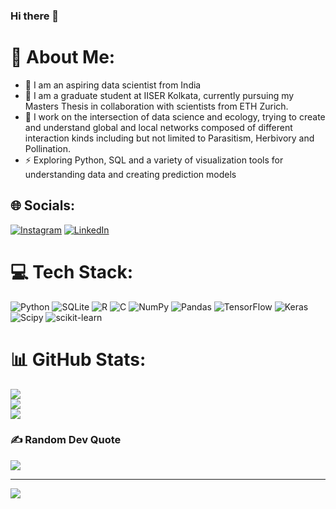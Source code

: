 ### Hi there 👋

<!--
**Shreyas3105/Shreyas3105** is a ✨ _special_ ✨ repository because its `README.md` (this file) appears on your GitHub profile.

Here are some ideas to get you started:

- 🔭 I’m currently working on ...
- 🌱 I’m currently learning ...
- 👯 I’m looking to collaborate on ...
- 🤔 I’m looking for help with ...
- 💬 Ask me about ...
- 📫 How to reach me: ...
- 😄 Pronouns: ...
- ⚡ Fun fact: ...
-->


# 💫 About Me:
- 🔭 I am an aspiring data scientist from India
- 🤔 I am a graduate student at IISER Kolkata, currently pursuing my Masters Thesis in collaboration with scientists from ETH Zurich.
- 🌱 I work on the intersection of data science and ecology, trying to create and understand global and local networks composed of different interaction kinds including but not limited to Parasitism, Herbivory and Pollination.
- ⚡ Exploring Python, SQL and a variety of visualization tools for understanding data and creating prediction models


## 🌐 Socials:
[![Instagram](https://img.shields.io/badge/Instagram-%23E4405F.svg?logo=Instagram&logoColor=white)](https://instagram.com/shreyas.3101) [![LinkedIn](https://img.shields.io/badge/LinkedIn-%230077B5.svg?logo=linkedin&logoColor=white)](https://linkedin.com/in/shreyasagarwal01) 

# 💻 Tech Stack:
![Python](https://img.shields.io/badge/python-3670A0?style=for-the-badge&logo=python&logoColor=ffdd54) ![SQLite](https://img.shields.io/badge/sqlite-%2307405e.svg?style=for-the-badge&logo=sqlite&logoColor=white) ![R](https://img.shields.io/badge/r-%23276DC3.svg?style=for-the-badge&logo=r&logoColor=white) ![C](https://img.shields.io/badge/c-%2300599C.svg?style=for-the-badge&logo=c&logoColor=white) ![NumPy](https://img.shields.io/badge/numpy-%23013243.svg?style=for-the-badge&logo=numpy&logoColor=white) ![Pandas](https://img.shields.io/badge/pandas-%23150458.svg?style=for-the-badge&logo=pandas&logoColor=white) ![TensorFlow](https://img.shields.io/badge/TensorFlow-%23FF6F00.svg?style=for-the-badge&logo=TensorFlow&logoColor=white) ![Keras](https://img.shields.io/badge/Keras-%23D00000.svg?style=for-the-badge&logo=Keras&logoColor=white) ![Scipy](https://img.shields.io/badge/SciPy-%230C55A5.svg?style=for-the-badge&logo=scipy&logoColor=%white) ![scikit-learn](https://img.shields.io/badge/scikit--learn-%23F7931E.svg?style=for-the-badge&logo=scikit-learn&logoColor=white)
# 📊 GitHub Stats:
![](https://github-readme-stats.vercel.app/api?username=Shreyas3105&theme=dark&hide_border=false&include_all_commits=false&count_private=false)<br/>
![](https://github-readme-streak-stats.herokuapp.com/?user=Shreyas3105&theme=dark&hide_border=false)<br/>
![](https://github-readme-stats.vercel.app/api/top-langs/?username=Shreyas3105&theme=dark&hide_border=false&include_all_commits=false&count_private=false&layout=compact)

### ✍️ Random Dev Quote
![](https://quotes-github-readme.vercel.app/api?type=horizontal&theme=radical)

---
[![](https://visitcount.itsvg.in/api?id=Shreyas3105&icon=0&color=0)](https://visitcount.itsvg.in)

<!-- Proudly created with GPRM ( https://gprm.itsvg.in ) -->
